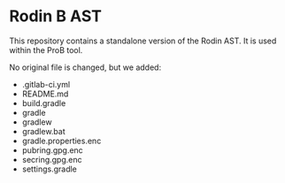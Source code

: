 # Rodin B AST

This repository contains a standalone version of the Rodin AST. It is used within the ProB tool.

No original file is changed, but we added:

* .gitlab-ci.yml
* README.md
* build.gradle
* gradle
* gradlew
* gradlew.bat
* gradle.properties.enc
* pubring.gpg.enc
* secring.gpg.enc
* settings.gradle
